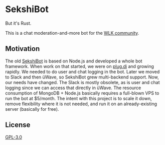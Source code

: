 # SekshiBot
But it's Rust.

This is a chat moderation-and-more bot for the [WLK community](https://wlk.yt).

## Motivation
The old [SekshiBot](https://github.com/welovekpop/sekshibot) is based on Node.js and developed a whole bot framework. When work on that started, we were on [plug.dj](https://plug.dj) and growing rapidly. We needed to do user and chat logging in the bot. Later we moved to Slack and then üWave, so SekshiBot grew multi-backend support. Now, our needs have changed. The Slack is mostly obsolete, as is user and chat logging since we can access that directly in üWave. The resource consumption of MongoDB + Node.js basically requires a full-blown VPS to run the bot at $5/month. The intent with this project is to scale it down, remove flexibility where it is not needed, and run it on an already-existing server (basically for free).

## License
[GPL-3.0](./LICENSE.md)
